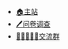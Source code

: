 
- [🏠主站](../ ':ignore')
- [:pen:问卷调查](https://wj.qq.com/s2/11559426/5a2e/)
- [👨🏻‍🤝‍👨🏻交流群](https://jq.qq.com/?_wv=1027&amp;k=XNZqPSPv)
